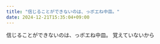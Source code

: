 ```yaml
---
title: "信じることができないのは、っボエね中皿。"
date: 2024-12-21T15:35:04+09:00
---
```

信じることができないのは、っボエね中皿。
覚えていないから
